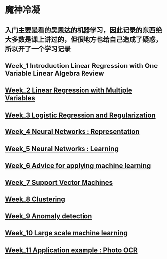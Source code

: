 # 魔神冷凝

## 入门主要是看的吴恩达的机器学习，因此记录的东西绝大多数是课上讲过的，但很地方也给自己造成了疑惑，所以开了一个学习记录





## Week_1 Introduction Linear Regression with One Variable Linear Algebra Review

## [Week_2 Linear Regression with Multiple Variables](./week2/Week_2.html)

## [Week_3 Logistic Regression and Regularization](./week3/Week_3.html)

## [Week_4 Neural Networks : Representation](./week4/Week_4.html)

## [Week_5 Neural Networks : Learning](./week5/Week_5.html)

## [Week_6 Advice for applying machine learning](./week6/Week_6.html)

## [Week_7 Support Vector Machines](./week7/Week_7.html)

## [Week_8 Clustering](./week8/Week_8.html)

## [Week_9 Anomaly detection](./week9/Week_9.html)

## [Week_10 Large scale machine learning](./week10/Week_10.html)

## [Week_11 Application example : Photo OCR](./week11/Week_11.html)

